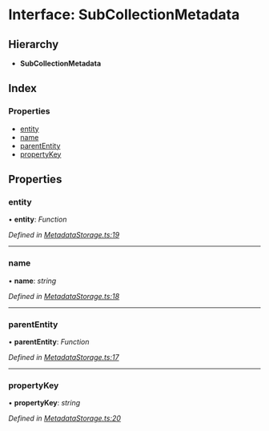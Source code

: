 
# Interface: SubCollectionMetadata

## Hierarchy

* **SubCollectionMetadata**

## Index

### Properties

* [entity](subcollectionmetadata.md#entity)
* [name](subcollectionmetadata.md#name)
* [parentEntity](subcollectionmetadata.md#parententity)
* [propertyKey](subcollectionmetadata.md#propertykey)

## Properties

###  entity

• **entity**: *Function*

*Defined in [MetadataStorage.ts:19](https://github.com/wovalle/fireorm/blob/da6b863/src/MetadataStorage.ts#L19)*

___

###  name

• **name**: *string*

*Defined in [MetadataStorage.ts:18](https://github.com/wovalle/fireorm/blob/da6b863/src/MetadataStorage.ts#L18)*

___

###  parentEntity

• **parentEntity**: *Function*

*Defined in [MetadataStorage.ts:17](https://github.com/wovalle/fireorm/blob/da6b863/src/MetadataStorage.ts#L17)*

___

###  propertyKey

• **propertyKey**: *string*

*Defined in [MetadataStorage.ts:20](https://github.com/wovalle/fireorm/blob/da6b863/src/MetadataStorage.ts#L20)*
